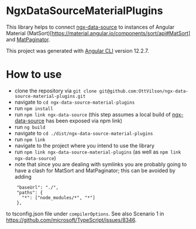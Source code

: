 # NgxDataSourceMaterialPlugins

This library helps to connect [ngx-data-source](https://github.com/OttVilson/ngx-data-source) to instances of Angular Material (MatSort)[https://material.angular.io/components/sort/api#MatSort] and [MatPaginator](https://material.angular.io/components/paginator/api#MatPaginator).

This project was generated with [Angular CLI](https://github.com/angular/angular-cli) version 12.2.7.

# How to use
* clone the repository via `git clone git@github.com:OttVilson/ngx-data-source-material-plugins.git`
* navigate to `cd ngx-data-source-material-plugins`
* run `npm install`
* run `npm link ngx-data-source` (this step assumes a local build of [ngx-data-source](https://github.com/OttVilson/ngx-data-source) has been exposed via npm link)
* run `ng build`
* navigate to `cd ./dist/ngx-data-source-material-plugins`
* run `npm link`
* navigate to the project where you intend to use the library
* run `npm link ngx-data-source-material-plugins` (as well as `npm link ngx-data-source`)
* note that since you are dealing with symlinks you are probably going to have a clash for MatSort and MatPaginator; this can be avoided by adding 
```
    "baseUrl": "./",
    "paths": {
      "*": ["node_modules/*", "*"]
    },
```
to tsconfig.json file under `compilerOptions`. See also Scenario 1 in https://github.com/microsoft/TypeScript/issues/8346.
